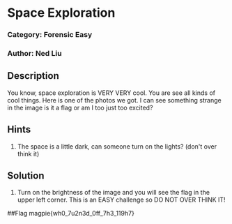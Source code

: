 # Space Exploration

### Category: Forensic Easy

### Author: Ned Liu 

## Description

You know, space exploration is VERY VERY cool. You are see all kinds of cool things. Here is one of the photos we got. I can see something strange in the image is it a flag or am I too just too excited?

## Hints

1. The space is a little dark, can someone turn on the lights? (don't over think it)


## Solution

1. Turn on the brightness of the image and you will see the flag in the upper left corner. This is an EASY challenge so DO NOT OVER THINK IT!

##Flag
magpie{wh0_7u2n3d_0ff_7h3_119h7}
